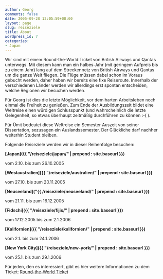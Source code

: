 ```yaml
---
author: Georg
comments: false
date: 2005-09-28 12:05:59+00:00
layout: page
slug: reiseziele
title: About
wordpress_id: 7
categories:
- Japan
---
```


Wir sind mit einem Round-the-World Ticket von British Airways und Qantas unterwegs. Mit diesem kann man ein halbes Jahr (mit geringem Aufpreis bis zu einem Jahr) lang auf dem Streckennetz von British Airways und Qantas um die ganze Welt fliegen. Die Flüge müssen dabei schon im Voraus gebucht werden, daher haben wir bereits eine fixe Reiseroute. Innerhalb der verschiedenen Länder werden wir allerdings erst spontan entscheiden, welche Regionen wir besuchen werden.

Für Georg ist dies die letzte Möglichkeit, vor dem harten Arbeitsleben noch einmal die Freiheit zu genießen. Zum Ende der Ausbildungszeit bildet eine Weltreise einen würdigen Schlusspunkt (und wahrscheinlich die letzte Gelegenheit, so etwas überhaupt zeitmäßig durchführen zu können :-( ).

Für Ümit bedeutet diese Weltreise ein Semester Auszeit von seiner Dissertation, sozusagen ein Auslandssemester. Der Glückliche darf nachher weiterhin Student bleiben.

Folgende Reiseziele werden wir in dieser Reihenfolge besuchen:

**[Japan]({{ "/reiseziele/japan/" | prepend : site.baseurl }})**

vom 2.10. bis zum 26.10.2005

**[Westaustralien]({{ "/reiseziele/australien/" | prepend : site.baseurl }})**

vom 27.10. bis zum 20.11.2005

**[Neuseeland]("{{ /reiseziele/neuseeland/" | prepend : site.baseurl }})**

vom 21.11. bis zum 16.12.2005

**[Fidschi]({{ "/reiseziele/fijis/" | prepend : site.baseurl }})**

vom 17.12.2005 bis zum 2.1.2006

**[Kalifornien]({{ "/reiseziele/kalifornien/" | prepend : site.baseurl }})**

vom 2.1. bis zum 24.1.2006

**[New York City]({{ "/reiseziele/new-york/" | prepend : site.baseurl }})**

vom 25.1. bis zum 29.1.2006


Für jeden, den es interessiert, gibt es hier weitere Informationen zu dem Ticket:
[Round-the-World Ticket](http://www.statravel.at/at/flugauswahl/round_the_world/index.shtml)
